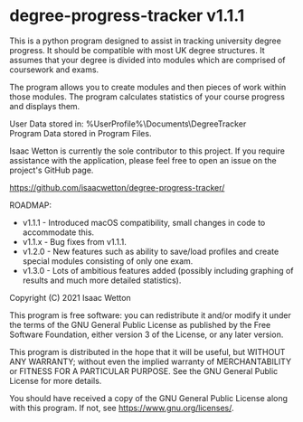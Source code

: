 # degree-progress-tracker v1.1.1

This is a python program designed to assist in tracking university degree progress.
It should be compatible with most UK degree structures.
It assumes that your degree is divided into modules which are comprised of coursework and exams.

The program allows you to create modules and then pieces of work within those modules.
The program calculates statistics of your course progress and displays them.

User Data stored in: %UserProfile%\Documents\DegreeTracker\
Program Data stored in Program Files.

Isaac Wetton is currently the sole contributor to this project.
If you require assistance with the application, please feel free to open an issue on the project's GitHub page.

https://github.com/isaacwetton/degree-progress-tracker/

ROADMAP:

- v1.1.1 - Introduced macOS compatibility, small changes in code to accommodate this.
- v1.1.x - Bug fixes from v1.1.1.
- v1.2.0 - New features such as ability to save/load profiles and create special modules consisting of only one exam.  
- v1.3.0 - Lots of ambitious features added (possibly including graphing of results and much more detailed statistics).

Copyright (C) 2021  Isaac Wetton

This program is free software: you can redistribute it and/or modify
it under the terms of the GNU General Public License as published by
the Free Software Foundation, either version 3 of the License, or
any later version.

This program is distributed in the hope that it will be useful,
but WITHOUT ANY WARRANTY; without even the implied warranty of
MERCHANTABILITY or FITNESS FOR A PARTICULAR PURPOSE.  See the
GNU General Public License for more details.

You should have received a copy of the GNU General Public License
along with this program.  If not, see https://www.gnu.org/licenses/.

